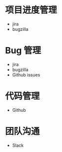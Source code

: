 # 项目进度管理
- jira
- bugzilla

# Bug 管理
- jira
- bugzilla
- Github issues

# 代码管理
- Github

# 团队沟通
- Slack